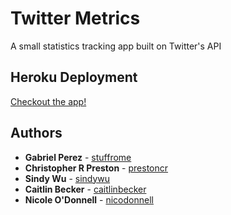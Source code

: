 # Twitter Metrics
 
A small statistics tracking app built on Twitter's API

## Heroku Deployment

[Checkout the app!](twitter-metrics.herokuapp.com)

## Authors

* **Gabriel Perez** - [stuffrome](https://github.com/stuffrome)
* **Christopher R Preston** - [prestoncr](https://github.com/prestoncr)
* **Sindy Wu** - [sindywu](https://github.com/sindywu)
* **Caitlin Becker** - [caitlinbecker](https://github.com/caitlinbecker)
* **Nicole O'Donnell** - [nicodonnell](https://github.com/nicodonnell)
